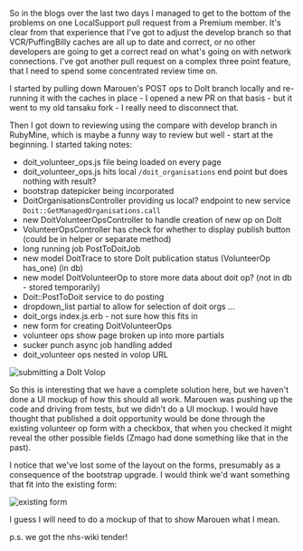So in the blogs over the last two days I managed to get to the bottom of the problems on one LocalSupport pull request from a Premium member.  It's clear from that experience that I've got to adjust the develop branch so that VCR/PuffingBilly caches are all up to date and correct, or no other developers are going to get a correct read on what's going on with network connections.  I've got another pull request on a complex three point feature, that I need to spend some concentrated review time on.

I started by pulling down Marouen's POST ops to DoIt branch locally and re-running it with the caches in place - I opened a new PR on that basis - but it went to my old tansaku fork - I really need to disconnect that.

Then I got down to reviewing using the compare with develop branch in RubyMine, which is maybe a funny way to review but well - start at the beginning.  I started taking notes:

* doit_volunteer_ops.js file being loaded on every page
* doit_volunteer_ops.js hits local `/doit_organisations` end point but does nothing with result?
* bootstrap datepicker being incorporated
* DoitOrganisationsController providing us local? endpoint to new service `Doit::GetManagedOrganisations.call`
* new DoitVolunteerOpsController to handle creation of new op on DoIt
* VolunteerOpsController has check for whether to display publish button (could be in helper or separate method)
* long running job PostToDoitJob
* new model DoitTrace to store DoIt publication status (VolunteerOp has_one) (in db)
* new model DoitVolunteerOp to store more data about doit op? (not in db - stored temporarily)
* Doit::PostToDoit service to do posting
* dropdown_list partial to allow for selection of doit orgs ...
* doit_orgs index.js.erb - not sure how this fits in
* new form for creating DoitVolunteerOps
* volunteer ops show page broken up into more partials
* sucker punch async job handling added
* doit_volunteer ops nested in volop URL

![submitting a DoIt Volop](https://www.dropbox.com/s/90viie9yi9r7knu/Screenshot%202017-03-23%2014.20.56.png?dl=1)

So this is interesting that we have a complete solution here, but we haven't done a UI mockup of how this should all work.  Marouen was pushing up the code and driving from tests, but we didn't do a UI mockup.  I would have thought that published a doit opportunity would be done through the existing volunteer op form with a checkbox, that when you checked it might reveal the other possible fields (Zmago had done something like that in the past).

I notice that we've lost some of the layout on the forms, presumably as a consequence of the bootstrap upgrade.  I would think we'd want something that fit into the existing form:

![existing form](https://www.dropbox.com/s/g9rj5plfli4zz2o/Screenshot%202017-03-23%2014.28.05.png?dl=1)

I guess I will need to do a mockup of that to show Marouen what I mean.

p.s. we got the nhs-wiki tender!
